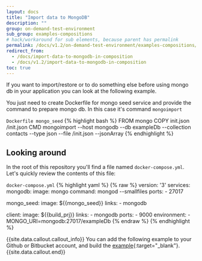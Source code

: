 ```yaml
---
layout: docs
title: "Import data to MongoDB"
description: ""
group: on-demand-test-environment
sub_group: examples-compositions
# hack/workaround for sub elements, because parent has permalink
permalink: /docs/v1.2/on-demand-test-environment/examples-compositions/import-data-to-mongodb-in-composition/
redirect_from:
  - /docs/import-data-to-mongodb-in-composition
  - /docs/v1.2/import-data-to-mongodb-in-composition
toc: true
---
```


If you want to import/restore or to do something else before using mongo db in your application you can look at the following example.

You just need to create Dockerfile for mongo seed service and provide the command to prepare mongo db. In this case it's command `mongoimport`

  `Dockerfile mongo_seed`
{% highlight bash %}
FROM mongo
COPY init.json /init.json
CMD mongoimport --host mongodb --db exampleDb --collection contacts --type json --file /init.json --jsonArray
{% endhighlight %}

## Looking around
In the root of this repository you'll find a file named `docker-compose.yml`.
Let's quickly review the contents of this file:

  `docker-compose.yml`
{% highlight yaml %}
{% raw %}
version: '3'
services:
  mongodb:
    image: mongo
    command: mongod --smallfiles
    ports:
      - 27017

  mongo_seed:
    image: ${{mongo_seed}}
    links:
      - mongodb

  client:
    image: ${{build_prj}}
    links:
      - mongodb
    ports:
      - 9000
    environment:
      - MONGO_URI=mongodb:27017/exampleDb
{% endraw %}
{% endhighlight %}

{{site.data.callout.callout_info}}
You can add the following example to your Github or Bitbucket account, and build the [example](https://github.com/codefreshdemo/cf-example-manage-mongodb){:target="_blank"}.
{{site.data.callout.end}}
